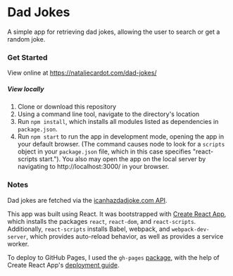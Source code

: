 Dad Jokes
======

A simple app for retrieving dad jokes, allowing the user to search or get a random joke.

### Get Started

View online at https://nataliecardot.com/dad-jokes/

##### View locally
1. Clone or download this repository
2. Using a command line tool, navigate to the directory's location
3. Run `npm install`, which installs all modules listed as dependencies in `package.json`.
4. Run `npm start` to run the app in development mode, opening the app in your default browser. (The command causes node to look for a `scripts` object in your `package.json` file, which in this case specifies "react-scripts start."). You also may open the app on the local server by navigating to http://localhost:3000/ in your browser.

### Notes

Dad jokes are fetched via the [icanhazdadjoke.com API](https://icanhazdadjoke.com/api).

This app was built using React. It was bootstrapped with [Create React App](https://github.com/facebook/create-react-app), which installs the packages `react`, `react-dom`, and `react-scripts`. Additionally, `react-scripts` installs Babel, webpack, and `webpack-dev-server`, which provides auto-reload behavior, as well as provides a service worker.

To deploy to GitHub Pages, I used the `gh-pages` [package](https://www.npmjs.com/package/gh-pages), with the help of Create React App's [deployment guide](https://facebook.github.io/create-react-app/docs/deployment#github-pages-https-pagesgithubcom).

